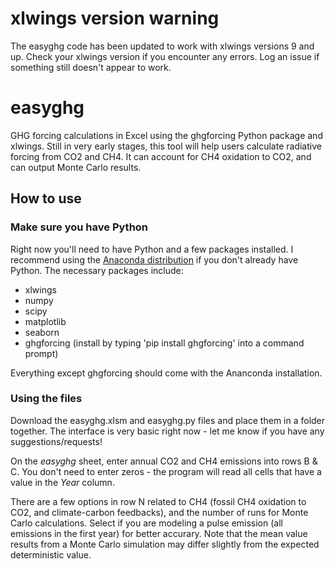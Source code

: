 # xlwings version warning
The easyghg code has been updated to work with xlwings versions 9 and up. Check your xlwings version if you encounter any errors. Log an issue if something still doesn't appear to work.

# easyghg
GHG forcing calculations in Excel using the ghgforcing Python package and xlwings. Still in very early stages, this tool will help users calculate radiative forcing from CO2 and CH4. It can account for CH4 oxidation to CO2, and can output Monte Carlo results.

## How to use
### Make sure you have Python
Right now you'll need to have Python and a few packages installed. I recommend using the [Anaconda distribution](https://www.continuum.io/downloads) if you don't already have Python. The necessary packages include:
- xlwings
- numpy
- scipy
- matplotlib
- seaborn
- ghgforcing (install by typing 'pip install ghgforcing' into a command prompt)

Everything except ghgforcing should come with the Ananconda installation. 

### Using the files
Download the easyghg.xlsm and easyghg.py files and place them in a folder together. The interface is very basic right now - let me know if you have any suggestions/requests!

On the *easyghg* sheet, enter annual CO2 and CH4 emissions into rows B & C. You don't need to enter zeros - the program will read all cells that have a value in the *Year* column.

There are a few options in row N related to CH4 (fossil CH4 oxidation to CO2, and climate-carbon feedbacks), and the number of runs for Monte Carlo calculations. Select if you are modeling a pulse emission (all emissions in the first year) for better accurary. Note that the mean value results from a Monte Carlo simulation may differ slightly from the expected deterministic value.

